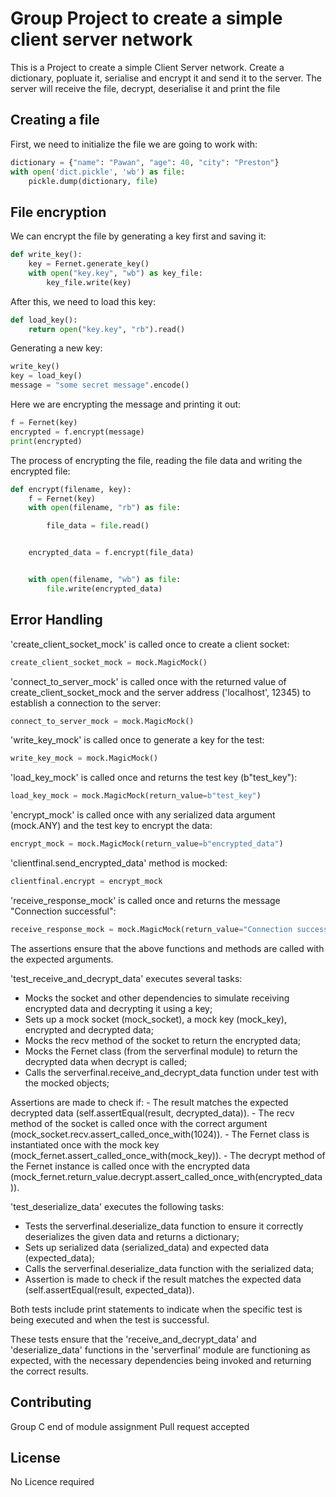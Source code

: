 # Group Project to create a simple client server network

This is a Project to create a simple Client Server network. Create a dictionary, popluate it, serialise and encrypt it and send it to the server. 
The server will receive the file, decrypt, deserialise it and print the file


## Creating a file

First, we need to initialize the file we are going to work with:
```python
dictionary = {"name": "Pawan", "age": 40, "city": "Preston"}
with open('dict.pickle', 'wb') as file:
    pickle.dump(dictionary, file)
```
## File encryption

We can encrypt the file by generating a key first and saving it:
```python
def write_key():
    key = Fernet.generate_key()
    with open("key.key", "wb") as key_file:
        key_file.write(key)
```
After this, we need to load this key:
```python
def load_key():
    return open("key.key", "rb").read()
```
Generating a new key:
```python
write_key()
key = load_key()
message = "some secret message".encode()
```
Here we are encrypting the message and printing it out:
```python
f = Fernet(key)
encrypted = f.encrypt(message)
print(encrypted)
```

The process of encrypting the file, reading the file data and writing the encrypted file:
```python
def encrypt(filename, key):
    f = Fernet(key)
    with open(filename, "rb") as file:

        file_data = file.read()


    encrypted_data = f.encrypt(file_data)


    with open(filename, "wb") as file:
        file.write(encrypted_data)
```

## Error Handling
'create_client_socket_mock' is called once to create a client socket:
```python
create_client_socket_mock = mock.MagicMock()
```
     
'connect_to_server_mock' is called once with the returned value of create_client_socket_mock and the server address ('localhost', 12345) to establish a connection to the server:
```python
connect_to_server_mock = mock.MagicMock()
```

'write_key_mock' is called once to generate a key for the test:
```python
write_key_mock = mock.MagicMock()
```

'load_key_mock' is called once and returns the test key (b"test_key"):
```python
load_key_mock = mock.MagicMock(return_value=b"test_key")
```
    
'encrypt_mock' is called once with any serialized data argument (mock.ANY) and the test key to encrypt the data:
```python
encrypt_mock = mock.MagicMock(return_value=b"encrypted_data")
```

'clientfinal.send_encrypted_data' method is mocked:
```python
clientfinal.encrypt = encrypt_mock
```

'receive_response_mock' is called once and returns the message "Connection successful":
```python
receive_response_mock = mock.MagicMock(return_value="Connection successful")
```

The assertions ensure that the above functions and methods are called with the expected arguments.

'test_receive_and_decrypt_data' executes several tasks:
   - Mocks the socket and other dependencies to simulate receiving encrypted data and decrypting it using a key;
   - Sets up a mock socket (mock_socket), a mock key (mock_key), encrypted and decrypted data;
   - Mocks the recv method of the socket to return the encrypted data;
   - Mocks the Fernet class (from the serverfinal module) to return the decrypted data when decrypt is called;
   - Calls the serverfinal.receive_and_decrypt_data function under test with the mocked objects;

Assertions are made to check if:
     - The result matches the expected decrypted data (self.assertEqual(result, decrypted_data)).
     - The recv method of the socket is called once with the correct argument (mock_socket.recv.assert_called_once_with(1024)).
     - The Fernet class is instantiated once with the mock key (mock_fernet.assert_called_once_with(mock_key)).
     - The decrypt method of the Fernet instance is called once with the encrypted data (mock_fernet.return_value.decrypt.assert_called_once_with(encrypted_data)).

'test_deserialize_data' executes the following tasks:
   - Tests the serverfinal.deserialize_data function to ensure it correctly deserializes the given data and returns a dictionary;
   - Sets up serialized data (serialized_data) and expected data (expected_data);
   - Calls the serverfinal.deserialize_data function with the serialized data;
   - Assertion is made to check if the result matches the expected data (self.assertEqual(result, expected_data)).

Both tests include print statements to indicate when the specific test is being executed and when the test is successful.

These tests ensure that the 'receive_and_decrypt_data' and 'deserialize_data' functions in the 'serverfinal' module are functioning as expected, with the necessary dependencies being invoked and returning the correct results.


## Contributing
Group C end of module assignment
Pull request accepted

## License

No Licence required


